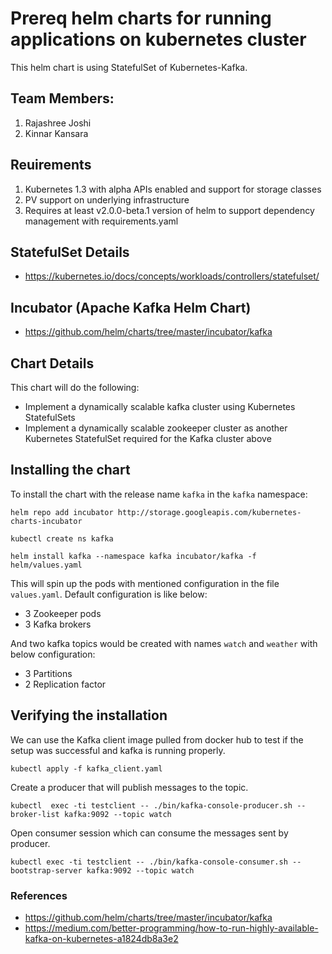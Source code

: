 # Prereq helm charts for running applications on kubernetes cluster
This helm chart is using StatefulSet of Kubernetes-Kafka.

## Team Members:
1. Rajashree Joshi
1. Kinnar Kansara

## Reuirements
1. Kubernetes 1.3 with alpha APIs enabled and support for storage classes
1. PV support on underlying infrastructure
1. Requires at least v2.0.0-beta.1 version of helm to support dependency management with requirements.yaml

## StatefulSet Details
- https://kubernetes.io/docs/concepts/workloads/controllers/statefulset/

## Incubator (Apache Kafka Helm Chart)
- https://github.com/helm/charts/tree/master/incubator/kafka

## Chart Details
This chart will do the following:
- Implement a dynamically scalable kafka cluster using Kubernetes StatefulSets
- Implement a dynamically scalable zookeeper cluster as another Kubernetes StatefulSet required for the Kafka cluster above

## Installing the chart
To install the chart with the release name `kafka` in the `kafka` namespace:
```
helm repo add incubator http://storage.googleapis.com/kubernetes-charts-incubator

kubectl create ns kafka

helm install kafka --namespace kafka incubator/kafka -f helm/values.yaml
```

This will spin up the pods with mentioned configuration in the file `values.yaml`. 
Default configuration is like below:
- 3 Zookeeper pods
- 3 Kafka brokers

And two kafka topics would be created with names `watch` and `weather` with below configuration:
- 3 Partitions
- 2 Replication factor


## Verifying the installation
We can use the Kafka client image pulled from docker hub to test if the setup was successful and kafka is running properly.
```
kubectl apply -f kafka_client.yaml
```

Create a producer that will publish messages to the topic.
```
kubectl  exec -ti testclient -- ./bin/kafka-console-producer.sh --broker-list kafka:9092 --topic watch
```

Open consumer session which can consume the messages sent by producer.
```
kubectl exec -ti testclient -- ./bin/kafka-console-consumer.sh --bootstrap-server kafka:9092 --topic watch
```


### References
- https://github.com/helm/charts/tree/master/incubator/kafka
- https://medium.com/better-programming/how-to-run-highly-available-kafka-on-kubernetes-a1824db8a3e2
